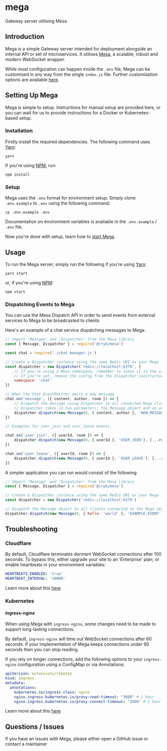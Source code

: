 # mega
Gateway server utilising Mesa

## Introduction
Mega is a simple Gateway server intended for deployment alongside an internal API or set of microservices. It utilises [Mesa](https://github.com/crybapp/mesa), a scalable, robust and modern WebSocket wrapper.

While most configuration can happen inside the `.env` file, Mega can be customised in any way from the single `index.js` file. Further customisation options are available [here](https://github.com/crybapp/mesa#server-side).

## Setting Up Mega
Mega is simple to setup. Instructions for manual setup are provided here, or you can wait for us to provide instructions for a Docker or Kubernetes-based setup.
<!-- or you can look at deployment using Docker or Kubernetes [here](#deployment). -->

### Installation
Firstly install the required dependencies. The following command uses [Yarn](https://yarnpkg.com):
```
yarn
```
If you're using [NPM](https://npmjs.com), run:
```
npm install
```

### Setup

Mega uses the `.env` format for environment setup. Simply clone `.env.example` to `.env` using the following command:

```
cp .env.example .env
```

Documentation on environment variables is available in the `.env.example` / `.env` file.

Now you're done with setup, learn how to [start Mega](#usage).

## Usage
To run the Mega server, simply run the following if you're using [Yarn](https://yarnpkg.com):
```
yarn start
```
or, if you're using [NPM](https://npmjs.com):
```
npm start
```

### Dispatching Events to Mega
You can use the Mesa Dispatch API in order to send events from external services to Mega to be broadcasted to clients.

Here's an example of a chat service dispatching messages to Mega:
```js
// Import 'Message' and 'Dispatcher' from the Mesa library
const { Message, Dispatcher } = require('@cryb/mesa')

const chat = require('./chat_manager.js')

// Create a Dispatcher instance using the same Redis URI as your Mega instance
const dispatcher = new Dispatcher('redis://localhost:6379', {
	// If you're using a Mesa namespace, remember to leave it in the config
	// If you're not, remove the config from the Dispatcher constructor
	namespace: 'chat'
})

// When the Chat EventEmitter emits a new message
chat.on('message', ({ content, author, room }) => {
	// Dispatch the message using Dispatcher to all connected Mega clients in the room
	// Dispatcher takes in two parameters: the Message object and an array of user ids. The second argument maps the user id from the 'users' property on the room object. Remember this is for example purposes only
	dispatcher.dispatch(new Message(0, { content, author }, 'NEW_MESSAGE'), [...room.users.map(({ id }) => id)])
})

// Examples for user_join and user_leave events

chat.on('user_join', ({ userId, room }) => {
	dispatcher.dispatch(new Message(0, { userId }, 'USER_JOIN'), [...room.users.map(({ id }) => id)])
})

chat.on('user_leave', ({ userId, room }) => {
	dispatcher.dispatch(new Message(0, { userId }, 'USER_LEAVE'), [...room.users.map(({ id }) => id)])
})
```

A simpler application you can run would consist of the following:
```js
// Import 'Message' and 'Dispatcher' from the Mesa library
const { Message, Dispatcher } = require('@cryb/mesa')

// Create a Dispatcher instance using the same Redis URI as your Mega instance
const dispatcher = new Dispatcher('redis://localhost:6379')

// Dispatch the Message object to all clients connected to the Mega server
dispatcher.dispatch(new Message(0, { hello: 'world' }, 'EXAMPLE_EVENT'), ['*'])
```

<!-- ## Deployment
### Docker
The latest Docker image for Mega is kept on the GitHub Package Registry. See [here]() for more details.

### Kubernetes
Mega provides an example set of Kubernetes deployment files under the `deployment/kubernetes` directory. -->

## Troubleshooting
### Cloudflare
By default, Cloudflare terminates dormant WebSocket connections after 100 seconds. To bypass this, either upgrade your site to an 'Enterprise' plan, or enable heartbeats in your environment variables:
```yml
HEARTBEATS_ENABLED: 'true'
HEARTBEAT_INTERVAL: '10000'
```

Learn more about this [here](https://community.cloudflare.com/t/cloudflare-websocket-timeout/5865)

### Kubernetes
#### ingress-nginx
When using Mega with `ingress-nginx`, some changes need to be made to support long-lasting connections.

By default, `ingress-nginx` will time out WebSocket connections after 60 seconds. If your implementation of Mega keeps connections under 60 seconds then you can stop reading.

If you rely on longer connections, add the following options to your `ingress-nginx` configuration using a ConfigMap or via Annotations:
```yml
apiVersion: extensions/v1beta1
kind: Ingress
metadata:
  annotations:
    kubernetes.io/ingress.class: nginx
    nginx.ingress.kubernetes.io/proxy-read-timeout: "3600" # 1 hour
    nginx.ingress.kubernetes.io/proxy-connect-timeout: "3600" # 1 hour
```

Learn more about this [here](https://kubernetes.github.io/ingress-nginx/user-guide/miscellaneous/#websockets)

## Questions / Issues
If you have an issues with Mega, please either open a GitHub issue or contact a maintainer